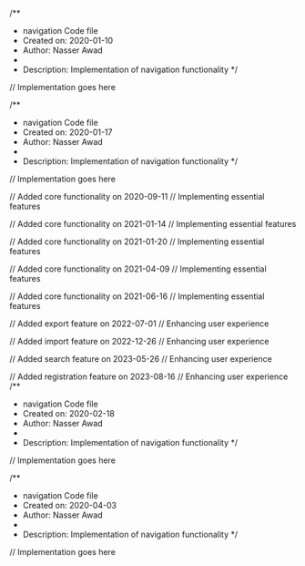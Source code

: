 /**
 * navigation Code file
 * Created on: 2020-01-10
 * Author: Nasser Awad
 *
 * Description: Implementation of navigation functionality
 */
 
// Implementation goes here

/**
 * navigation Code file
 * Created on: 2020-01-17
 * Author: Nasser Awad
 *
 * Description: Implementation of navigation functionality
 */
 
// Implementation goes here


// Added core functionality on 2020-09-11
// Implementing essential features

// Added core functionality on 2021-01-14
// Implementing essential features

// Added core functionality on 2021-01-20
// Implementing essential features

// Added core functionality on 2021-04-09
// Implementing essential features

// Added core functionality on 2021-06-16
// Implementing essential features

// Added export feature on 2022-07-01
// Enhancing user experience

// Added import feature on 2022-12-26
// Enhancing user experience

// Added search feature on 2023-05-26
// Enhancing user experience

// Added registration feature on 2023-08-16
// Enhancing user experience
/**
 * navigation Code file
 * Created on: 2020-02-18
 * Author: Nasser Awad
 *
 * Description: Implementation of navigation functionality
 */
 
// Implementation goes here

/**
 * navigation Code file
 * Created on: 2020-04-03
 * Author: Nasser Awad
 *
 * Description: Implementation of navigation functionality
 */
 
// Implementation goes here

